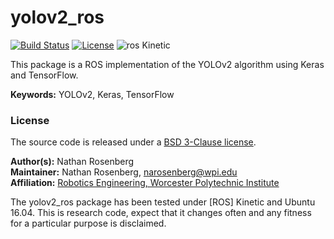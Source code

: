 # yolov2_ros

[![Build Status](https://travis-ci.org/diggerdata/yolov2_ros.svg?branch=master)](https://travis-ci.org/diggerdata/yolov2_ros) [![License](https://img.shields.io/badge/License-BSD%203--Clause-blue.svg)](https://opensource.org/licenses/BSD-3-Clause) ![ros Kinetic](https://img.shields.io/badge/ROS-Kinetic-red.svg)

This package is a ROS implementation of the YOLOv2 algorithm using Keras and TensorFlow.

**Keywords:** YOLOv2, Keras, TensorFlow

### License

The source code is released under a [BSD 3-Clause license](ros_package_template/LICENSE).

**Author(s):** Nathan Rosenberg  
**Maintainer:** Nathan Rosenberg, narosenberg@wpi.edu  
**Affiliation:** [Robotics Engineering, Worcester Polytechnic Institute](https://www.wpi.edu/academics/departments/robotics-engineering)  

The yolov2_ros package has been tested under [ROS] Kinetic and Ubuntu 16.04. This is research code, expect that it changes often and any fitness for a particular purpose is disclaimed.


<!-- ![Example image](doc/example.jpg)


## Installation

### Installation from Packages

To install all packages from the this repository as Debian packages use

    sudo apt-get install ros-indigo-...

### Building from Source

#### Dependencies

- [Robot Operating System (ROS)](http://wiki.ros.org) (middleware for robotics),
- [Eigen] (linear algebra library)

		sudo apt-get install libeigen3-dev


#### Building

To build from source, clone the latest version from this repository into your catkin workspace and compile the package using

	cd catkin_workspace/src
	git clone https://github.com/ethz-asl/ros_package_template.git
	cd ../
	catkin_make


### Unit Tests

Run the unit tests with

	catkin_make run_tests_ros_package_template


## Usage

Describe the quickest way to run this software, for example:

Run the main node with

	roslaunch ros_package_template ros_package_template.launch

## Config files

Config file folder/set 1

* **config_file_1.yaml** Shortly explain the content of this config file

Config file folder/set 2

* **...**

## Launch files

* **launch_file_1.launch:** shortly explain what is launched (e.g standard simulation, simulation with gdb,...) 
    
     Argument set 1

     - **`argument_1`** Short description (e.g. as commented in launch file). Default: `default_value`.

    Argument set 2

    - **`...`** 

* **...** 

## Nodes

### ros_package_template

Reads temperature measurements and computed the average.


#### Subscribed Topics

* **`/temperature`** ([sensor_msgs/Temperature])

	The temperature measurements from which the average is computed.


#### Published Topics

...


#### Services

* **`get_average`** ([std_srvs/Trigger])

	Returns information about the current average. For example, you can trigger the computation from the console with

		rosservice call /ros_package_template/get_average


#### Parameters

* **`subscriber_topic`** (string, default: "/temperature")

	The name of the input topic.

* **`cache_size`** (int, default: 200, min: 0, max: 1000)

	The size of the cache.


### NODE_B_NAME

...


## Bugs & Feature Requests

Please report bugs and request features using the [Issue Tracker](https://github.com/ethz-asl/ros_best_practices/issues).


[ROS]: http://www.ros.org
[rviz]: http://wiki.ros.org/rviz
[Eigen]: http://eigen.tuxfamily.org
[std_srvs/Trigger]: http://docs.ros.org/api/std_srvs/html/srv/Trigger.html
[sensor_msgs/Temperature]: http://docs.ros.org/api/sensor_msgs/html/msg/Temperature.html -->

